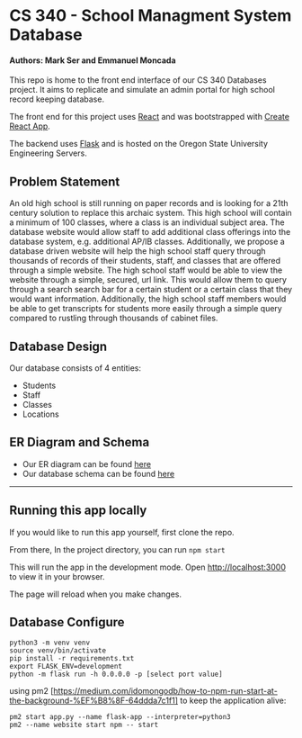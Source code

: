 # CS 340 - School Managment System Database

#### Authors: Mark Ser and Emmanuel Moncada

This repo is home to the front end interface of our CS 340 Databases project. It aims to replicate and simulate an admin portal for high school record keeping database.

The front end for this project uses [React](https://reactjs.org) and was bootstrapped with [Create React App](https://github.com/facebook/create-react-app).

The backend uses [Flask](https://flask.palletsprojects.com/en/2.1.x/) and is hosted on the Oregon State University Engineering Servers.

## Problem Statement

An old high school is still running on paper records and is looking for a 21th century solution to replace this archaic system. This high school will contain a minimum of 100 classes, where a class is an individual subject area. The database website would allow staff to add additional class offerings into the database system, e.g. additional AP/IB classes. Additionally, we propose a database driven website will help the high school staff query through thousands of records of their students, staff, and classes that are offered through a simple website. The high school staff would be able to view the website through a simple, secured, url link. This would allow them to query through a search search bar for a certain student or a certain class that they would want information. Additionally, the high school staff members would be able to get transcripts for students more easily through a simple query compared to rustling through thousands of cabinet files.

## Database Design

Our database consists of 4 entities:

-   Students
-   Staff
-   Classes
-   Locations

## ER Diagram and Schema

-   Our ER diagram can be found [here](https://drive.google.com/file/d/19j09UC1kbVsydUF7gPnftCNQnHco8gsc/view?usp=sharing)
-   Our database schema can be found [here](https://drive.google.com/file/d/1q8GQWlokviYEuj0vn-WFj1tE-fvWbvGC/view?usp=sharing)

---

## Running this app locally

If you would like to run this app yourself, first clone the repo.

From there, In the project directory, you can run `npm start`

This will run the app in the development mode.
Open [http://localhost:3000](http://localhost:3000) to view it in your browser.

The page will reload when you make changes.

## Database Configure

```
python3 -m venv venv
source venv/bin/activate
pip install -r requirements.txt
export FLASK_ENV=development
python -m flask run -h 0.0.0.0 -p [select port value]
```

using pm2 [https://medium.com/idomongodb/how-to-npm-run-start-at-the-background-%EF%B8%8F-64ddda7c1f1] to keep the application alive:

```
pm2 start app.py --name flask-app --interpreter=python3
pm2 --name website start npm -- start
```
